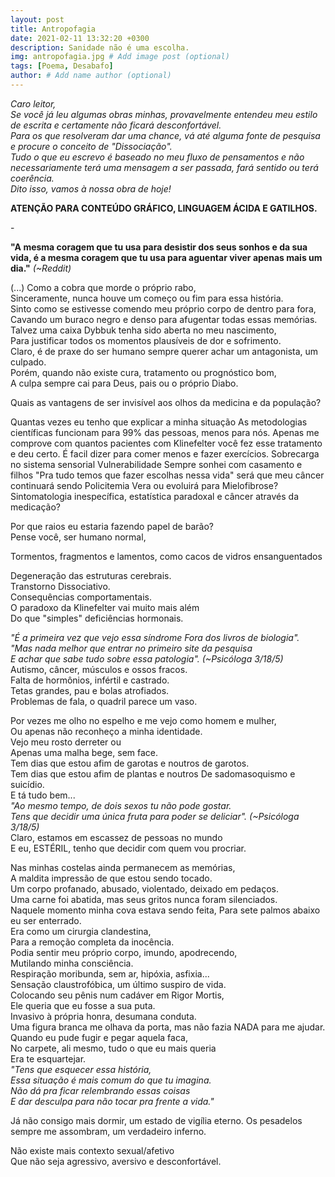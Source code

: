 ```yaml
---
layout: post
title: Antropofagia
date: 2021-02-11 13:32:20 +0300
description: Sanidade não é uma escolha.
img: antropofagia.jpg # Add image post (optional)
tags: [Poema, Desabafo]
author: # Add name author (optional)
---
```

<p><i>Caro leitor,<br>
Se você já leu algumas obras minhas, provavelmente entendeu meu estilo de escrita e certamente não ficará desconfortável.<br>
Para os que resolveram dar uma chance, vá até alguma fonte de pesquisa e procure o conceito de "Dissociação".<br>
Tudo o que eu escrevo é baseado no meu fluxo de pensamentos e não necessariamente terá uma mensagem a ser passada, fará sentido ou terá coerência.<br>
Dito isso, vamos à nossa obra de hoje!</i></p>

<p><b>ATENÇÃO PARA CONTEÚDO GRÁFICO, LINGUAGEM ÁCIDA E GATILHOS.</b></p>
<p>-</p>

<p><b>"A mesma coragem que tu usa para desistir dos seus sonhos e da sua vida, é a mesma coragem que tu usa para aguentar viver apenas mais um dia."</b><i> (~Reddit)</i></p>

<p>(...) Como a cobra que morde o próprio rabo, <br>
Sinceramente, nunca houve um começo ou fim para essa história.<br>
Sinto como se estivesse comendo meu próprio corpo de dentro para fora,<br>
Cavando um buraco negro e denso para afugentar todas essas memórias.<br>
Talvez uma caixa Dybbuk tenha sido aberta no meu nascimento,<br>
Para justificar todos os momentos plausíveis de dor e sofrimento.<br>
Claro, é de praxe do ser humano sempre querer achar um antagonista, um culpado.<br>
Porém, quando não existe cura, tratamento ou prognóstico bom,<br>
A culpa sempre cai para Deus, pais ou o próprio Diabo.</p>

<p>Quais as vantagens de ser invisível aos olhos da medicina e da população?<br>
 
 
 
Quantas vezes eu tenho que explicar a minha situação
As metodologias científicas funcionam para 99% das pessoas, menos para nós.
Apenas me comprove com quantos pacientes com Klinefelter você fez esse tratamento e deu certo.
É facil dizer para comer menos e fazer exercícios.
Sobrecarga no sistema sensorial
Vulnerabilidade
Sempre sonhei com casamento e filhos
"Pra tudo temos que fazer escolhas nessa vida" será que meu câncer continuará sendo Policitemia Vera ou evoluirá para Mielofibrose?
Sintomatologia inespecífica, estatística paradoxal e câncer através da medicação?<br>



Por que raios eu estaria fazendo papel de barão?<br>
Pense você, ser humano normal, 



Tormentos, fragmentos e lamentos, como cacos de vidros ensanguentados<br>


Degeneração das estruturas cerebrais.<br>
Transtorno Dissociativo.<br>
Consequências comportamentais.<br>
O paradoxo da Klinefelter vai muito mais além<br>
Do que "simples" deficiências hormonais.<br>


<p><i>"É a primeira vez que vejo essa síndrome
Fora dos livros de biologia".<br>
"Mas nada melhor que entrar no primeiro site da pesquisa<br>
E achar que sabe tudo sobre essa patologia". (~Psicóloga 3/18/5)</i><br>
Autismo, câncer, músculos e ossos fracos.<br>
Falta de hormônios, infértil e castrado.<br>
Tetas grandes, pau e bolas atrofiados.<br>
Problemas de fala, o quadril parece um vaso.</p>

<p>Por vezes me olho no espelho e me vejo como homem e mulher,<br>
Ou apenas não reconheço a minha identidade.<br>
Vejo meu rosto derreter ou<br>
Apenas uma malha bege, sem face.<br>
Tem dias que estou afim de garotas e noutros de garotos.<br>
Tem dias que estou afim de plantas e noutros  
De sadomasoquismo e suicídio.<br>
E tá tudo bem...<br>
<i>"Ao mesmo tempo, de dois sexos tu não pode gostar.<br>
Tens que decidir uma única fruta para poder se deliciar". (~Psicóloga 3/18/5)</i><br>
Claro, estamos em escassez de pessoas no mundo<br>
E eu, ESTÉRIL, tenho que decidir com quem vou procriar.</p>

<p>Nas minhas costelas ainda permanecem as memórias,<br>
A maldita impressão de que estou sendo tocado.<br>
Um corpo profanado, abusado, violentado, deixado em pedaços.<br>
Uma carne foi abatida, mas seus gritos nunca foram silenciados.<br>
Naquele momento minha cova estava sendo feita,<bt>
Para sete palmos abaixo eu ser enterrado.<br>
Era como um cirurgia clandestina,<br>
Para a remoção completa da inocência.<br>
Podia sentir meu próprio corpo, imundo, apodrecendo,<br>
Mutilando minha consciência.<br>
Respiração moribunda, sem ar, hipóxia, asfixia...<br>
Sensação claustrofóbica, um último suspiro de vida.<br>
Colocando seu pênis num cadáver em Rigor Mortis,<br>
Ele queria que eu fosse a sua puta.<br>
Invasivo à própria honra, desumana conduta.<br>
Uma figura branca me olhava da porta, mas não fazia NADA para me ajudar.<br>
Quando eu pude fugir e pegar aquela faca,<br>
No carpete, ali mesmo, tudo o que eu mais queria<br> 
Era te esquartejar.<br>
<i>"Tens que esquecer essa história,<br>
Essa situação é mais comum do que tu imagina.<br>
Não dá pra ficar relembrando essas coisas<br>
E dar desculpa para não tocar pra frente a vida."</i></p>

<p>Já não consigo mais dormir, um estado de vigília eterno.
Os pesadelos sempre me assombram, um verdadeiro inferno.



Não existe mais contexto sexual/afetivo<br> 
Que não seja agressivo, aversivo e desconfortável.<br>
